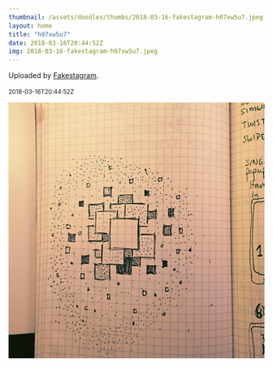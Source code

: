 ```yaml
---
thumbnail: /assets/doodles/thumbs/2018-03-16-fakestagram-h07xw5u7.jpeg
layout: home
title: "h07xw5u7"
date: 2018-03-16T20:44:52Z
img: 2018-03-16-fakestagram-h07xw5u7.jpeg
---
```


Uploaded by [Fakestagram](https://github.com/opyate/fakestagram).

<small>2018-03-16T20:44:52Z</small>

![Uploaded by Fakestagram](/assets/doodles/original/2018-03-16-fakestagram-h07xw5u7.jpeg)
